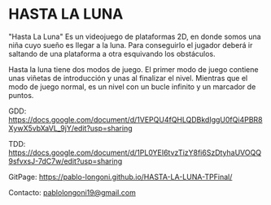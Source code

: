 # HASTA LA LUNA

"Hasta La Luna" Es un videojuego de plataformas 2D, en donde somos una niña cuyo sueño es
llegar a la luna. Para conseguirlo el jugador deberá ir saltando de una plataforma a otra
esquivando los obstáculos. 

Hasta la luna tiene dos modos de juego. El primer modo de juego contiene unas viñetas de introducción y unas al finalizar el nivel. Mientras que el modo de juego normal, es un nivel con un bucle infinito y un marcador de puntos. 

GDD: https://docs.google.com/document/d/1VEPQU4fQHLQDBkdIggU0fQi4PBR8XywX5vbXaVL_9jY/edit?usp=sharing

TDD: https://docs.google.com/document/d/1PL0YEI6tvzTizY8fi6SzDtyhaUVOQQ9sfvxsJ-7dC7w/edit?usp=sharing

GitPage: https://pablo-longoni.github.io/HASTA-LA-LUNA-TPFinal/

Contacto: pablolongoni19@gmail.com
